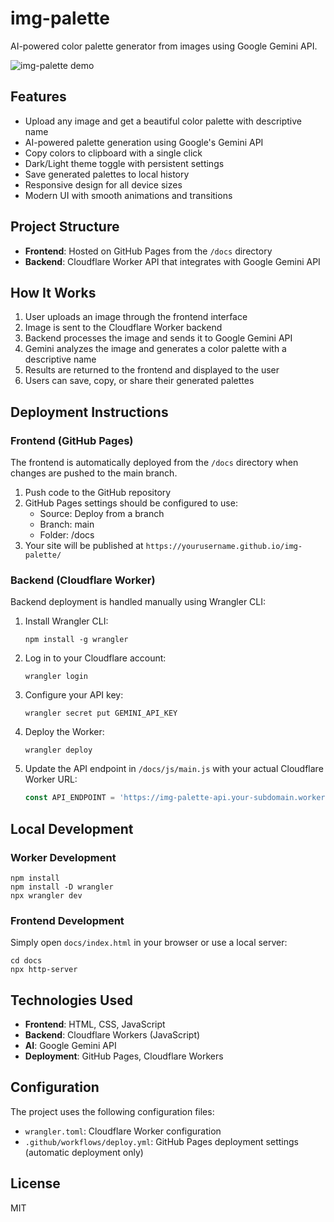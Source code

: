 # img-palette

AI-powered color palette generator from images using Google Gemini API.

![img-palette demo](docs/images/demo-preview.png)

## Features

- Upload any image and get a beautiful color palette with descriptive name
- AI-powered palette generation using Google's Gemini API
- Copy colors to clipboard with a single click
- Dark/Light theme toggle with persistent settings
- Save generated palettes to local history
- Responsive design for all device sizes
- Modern UI with smooth animations and transitions

## Project Structure

- **Frontend**: Hosted on GitHub Pages from the `/docs` directory
- **Backend**: Cloudflare Worker API that integrates with Google Gemini API

## How It Works

1. User uploads an image through the frontend interface
2. Image is sent to the Cloudflare Worker backend
3. Backend processes the image and sends it to Google Gemini API
4. Gemini analyzes the image and generates a color palette with a descriptive name
5. Results are returned to the frontend and displayed to the user
6. Users can save, copy, or share their generated palettes

## Deployment Instructions

### Frontend (GitHub Pages)

The frontend is automatically deployed from the `/docs` directory when changes are pushed to the main branch.

1. Push code to the GitHub repository
2. GitHub Pages settings should be configured to use:
   - Source: Deploy from a branch
   - Branch: main
   - Folder: /docs
3. Your site will be published at `https://yourusername.github.io/img-palette/`

### Backend (Cloudflare Worker)

Backend deployment is handled manually using Wrangler CLI:

1. Install Wrangler CLI:
   ```
   npm install -g wrangler
   ```

2. Log in to your Cloudflare account:
   ```
   wrangler login
   ```

3. Configure your API key:
   ```
   wrangler secret put GEMINI_API_KEY
   ```

4. Deploy the Worker:
   ```
   wrangler deploy
   ```

5. Update the API endpoint in `/docs/js/main.js` with your actual Cloudflare Worker URL:
   ```javascript
   const API_ENDPOINT = 'https://img-palette-api.your-subdomain.workers.dev/generate-palette';
   ```

## Local Development

### Worker Development

```
npm install
npm install -D wrangler
npx wrangler dev
```

### Frontend Development

Simply open `docs/index.html` in your browser or use a local server:

```
cd docs
npx http-server
```

## Technologies Used

- **Frontend**: HTML, CSS, JavaScript
- **Backend**: Cloudflare Workers (JavaScript)
- **AI**: Google Gemini API
- **Deployment**: GitHub Pages, Cloudflare Workers

## Configuration

The project uses the following configuration files:
- `wrangler.toml`: Cloudflare Worker configuration
- `.github/workflows/deploy.yml`: GitHub Pages deployment settings (automatic deployment only)

## License

MIT 